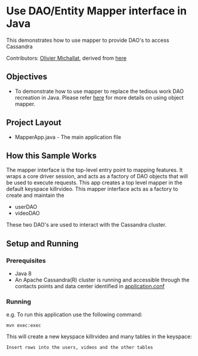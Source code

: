 # Use DAO/Entity Mapper interface in Java
This demonstrates how to use mapper to provide DAO's to access Cassandra

Contributors: [Olivier Michallat](https://github.com/olim7t), derived from [here](https://github.com/datastax/java-driver/tree/4.x/examples/src/main/java/com/datastax/oss/driver/examples/mapper)

## Objectives

* To demonstrate how to use mapper to replace the tedious work DAO recreation in Java. Please refer [here](https://docs.datastax.com/en/developer/java-driver/4.3/manual/mapper/mapper/) for more details on using object mapper.
  
## Project Layout

* MapperApp.java - The main application file 

## How this Sample Works
The mapper interface is the top-level entry point to mapping features. It wraps a core driver session, and acts as a factory of DAO objects that will be used to execute requests. This app creates a top level
mapper in the default keyspace killrvideo. This mapper interface acts as a factory to create and maintain the 
* userDAO
* videoDAO

These two DAO's are used to interact with the Cassandra cluster. 
 
## Setup and Running

### Prerequisites

* Java 8
* An Apache Cassandra(R) cluster is running and accessible through the contacts points and data center identified in [application.conf](/src/main/resources/application.conf)

### Running

e.g.
To run this application use the following command:

`mvn exec:exec`

This will create a new keyspace killrvideo and many tables in the keyspace:

`
Insert rows into the users, videos and the other tables
`

